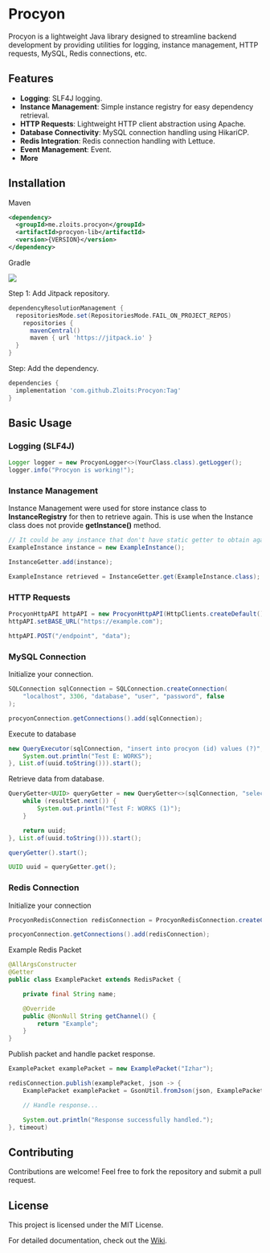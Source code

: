 # Procyon

Procyon is a lightweight Java library designed to streamline backend development by providing utilities for logging, instance management, HTTP requests, MySQL, Redis connections, etc.

## Features
- **Logging**: SLF4J logging.
- **Instance Management**: Simple instance registry for easy dependency retrieval.
- **HTTP Requests**: Lightweight HTTP client abstraction using Apache.
- **Database Connectivity**: MySQL connection handling using HikariCP.
- **Redis Integration**: Redis connection handling with Lettuce.
- **Event Management**: Event.
- **More**

## Installation
Maven
```xml
<dependency>
  <groupId>me.zloits.procyon</groupId>
  <artifactId>procyon-lib</artifactId>
  <version>{VERSION}</version>
</dependency>
```

Gradle

[![](https://jitpack.io/v/Zloits/Procyon.svg)](https://jitpack.io/#Zloits/Procyon)

Step 1: Add Jitpack repository.
```gradle
dependencyResolutionManagement {
  repositoriesMode.set(RepositoriesMode.FAIL_ON_PROJECT_REPOS)
    repositories {
      mavenCentral()
      maven { url 'https://jitpack.io' }
  }
}
```
Step: Add the dependency.
```gradle
dependencies {
  implementation 'com.github.Zloits:Procyon:Tag'
}
```

## Basic Usage

### Logging (SLF4J)
```java
Logger logger = new ProcyonLogger<>(YourClass.class).getLogger();
logger.info("Procyon is working!");
```

### Instance Management
Instance Management were used for store instance class to **InstanceRegistry** for then to retrieve again. This is use when the Instance class does not provide **getInstance()** method.
```java
// It could be any instance that don't have static getter to obtain again later.
ExampleInstance instance = new ExampleInstance();

InstanceGetter.add(instance);

ExampleInstance retrieved = InstanceGetter.get(ExampleInstance.class);
```

### HTTP Requests
```java
ProcyonHttpAPI httpAPI = new ProcyonHttpAPI(HttpClients.createDefault());
httpAPI.setBASE_URL("https://example.com");

httpAPI.POST("/endpoint", "data");
```

### MySQL Connection
Initialize your connection.
```java
SQLConnection sqlConnection = SQLConnection.createConnection(
    "localhost", 3306, "database", "user", "password", false
);

procyonConnection.getConnections().add(sqlConnection);
```

Execute to database
```java
new QueryExecutor(sqlConnection, "insert into procyon (id) values (?)", () -> {
    System.out.println("Test E: WORKS");
}, List.of(uuid.toString())).start();
```

Retrieve data from database.
```java
QueryGetter<UUID> queryGetter = new QueryGetter<>(sqlConnection, "select id from procyon where id = ?", resultSet -> {
    while (resultSet.next()) {
        System.out.println("Test F: WORKS (1)");
    }

    return uuid;
}, List.of(uuid.toString())).start();

queryGetter().start();

UUID uuid = queryGetter.get();
```

### Redis Connection
Initialize your connection
```java
ProcyonRedisConnection redisConnection = ProcyonRedisConnection.createConnection("localhost", 6379);

procyonConnection.getConnections().add(redisConnection);
```

Example Redis Packet
```java
@AllArgsConstructer
@Getter
public class ExamplePacket extends RedisPacket {

    private final String name;

    @Override
    public @NonNull String getChannel() {
        return "Example";
    }
}
```

Publish packet and handle packet response.
```java
ExamplePacket examplePacket = new ExamplePacket("Izhar");

redisConnection.publish(examplePacket, json -> {
    ExamplePacket examplePacket = GsonUtil.fromJson(json, ExamplePacket.class);

    // Handle response...

    System.out.println("Response successfully handled.");
}, timeout)
```

## Contributing
Contributions are welcome! Feel free to fork the repository and submit a pull request.

## License
This project is licensed under the MIT License.

For detailed documentation, check out the [Wiki](https://github.com/Zloits/Procyon/wiki).

